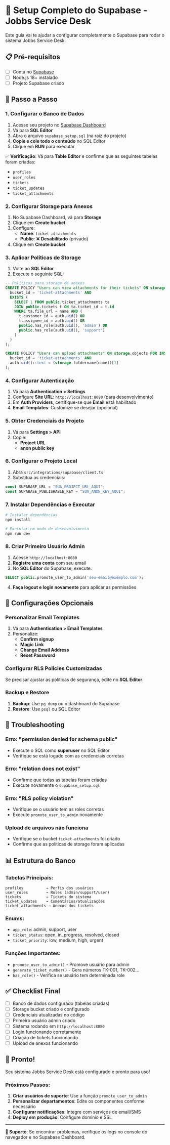 # 🚀 Setup Completo do Supabase - Jobbs Service Desk

Este guia vai te ajudar a configurar completamente o Supabase para rodar o sistema Jobbs Service Desk.

## 📋 Pré-requisitos

- [ ] Conta no [Supabase](https://supabase.com)
- [ ] Node.js 18+ instalado
- [ ] Projeto Supabase criado

## 🎯 Passo a Passo

### 1. **Configurar o Banco de Dados**

1. Acesse seu projeto no [Supabase Dashboard](https://app.supabase.com)
2. Vá para **SQL Editor**
3. Abra o arquivo `supabase_setup.sql` (na raiz do projeto)
4. **Copie e cole todo o conteúdo** no SQL Editor
5. Clique em **RUN** para executar

✅ **Verificação**: Vá para **Table Editor** e confirme que as seguintes tabelas foram criadas:
- `profiles`
- `user_roles` 
- `tickets`
- `ticket_updates`
- `ticket_attachments`

### 2. **Configurar Storage para Anexos**

1. No Supabase Dashboard, vá para **Storage**
2. Clique em **Create bucket**
3. Configure:
   - **Name**: `ticket-attachments`
   - **Public**: ❌ **Desabilitado** (privado)
4. Clique em **Create bucket**

### 3. **Aplicar Políticas de Storage**

1. Volte ao **SQL Editor**
2. Execute o seguinte SQL:

```sql
-- Políticas para storage de anexos
CREATE POLICY "Users can view attachments for their tickets" ON storage.objects FOR SELECT USING (
  bucket_id = 'ticket-attachments' AND
  EXISTS (
    SELECT 1 FROM public.ticket_attachments ta
    JOIN public.tickets t ON ta.ticket_id = t.id
    WHERE ta.file_url = name AND (
      t.customer_id = auth.uid() OR 
      t.assignee_id = auth.uid() OR
      public.has_role(auth.uid(), 'admin') OR 
      public.has_role(auth.uid(), 'support')
    )
  )
);

CREATE POLICY "Users can upload attachments" ON storage.objects FOR INSERT WITH CHECK (
  bucket_id = 'ticket-attachments' AND
  auth.uid()::text = (storage.foldername(name))[1]
);
```

### 4. **Configurar Autenticação**

1. Vá para **Authentication > Settings**
2. Configure **Site URL**: `http://localhost:8080` (para desenvolvimento)
3. Em **Auth Providers**, certifique-se que **Email** está habilitado
4. **Email Templates**: Customize se desejar (opcional)

### 5. **Obter Credenciais do Projeto**

1. Vá para **Settings > API**
2. Copie:
   - **Project URL** 
   - **anon public key**

### 6. **Configurar o Projeto Local**

1. Abra `src/integrations/supabase/client.ts`
2. Substitua as credenciais:

```typescript
const SUPABASE_URL = "SUA_PROJECT_URL_AQUI";
const SUPABASE_PUBLISHABLE_KEY = "SUA_ANON_KEY_AQUI";
```

### 7. **Instalar Dependências e Executar**

```bash
# Instalar dependências
npm install

# Executar em modo de desenvolvimento
npm run dev
```

### 8. **Criar Primeiro Usuário Admin**

1. Acesse `http://localhost:8080`
2. **Registre uma conta** com seu email
3. No **SQL Editor** do Supabase, execute:

```sql
SELECT public.promote_user_to_admin('seu-email@exemplo.com');
```

4. **Faça logout e login novamente** para aplicar as permissões

## 🔧 Configurações Opcionais

### **Personalizar Email Templates**

1. Vá para **Authentication > Email Templates**
2. Personalize:
   - **Confirm signup**
   - **Magic Link**
   - **Change Email Address**
   - **Reset Password**

### **Configurar RLS Policies Customizadas**

Se precisar ajustar as políticas de segurança, edite no **SQL Editor**.

### **Backup e Restore**

1. **Backup**: Use `pg_dump` ou o dashboard do Supabase
2. **Restore**: Use `psql` ou SQL Editor

## 🚨 Troubleshooting

### **Erro: "permission denied for schema public"**
- Execute o SQL como **superuser** no SQL Editor
- Verifique se está logado com as credenciais corretas

### **Erro: "relation does not exist"**
- Confirme que todas as tabelas foram criadas
- Execute novamente o `supabase_setup.sql`

### **Erro: "RLS policy violation"**
- Verifique se o usuário tem as roles corretas
- Execute `promote_user_to_admin` novamente

### **Upload de arquivos não funciona**
- Verifique se o bucket `ticket-attachments` foi criado
- Confirme que as políticas de storage foram aplicadas

## 📊 Estrutura do Banco

### **Tabelas Principais:**

```
profiles          → Perfis dos usuários
user_roles        → Roles (admin/support/user)  
tickets           → Tickets do sistema
ticket_updates    → Comentários/atualizações
ticket_attachments → Anexos dos tickets
```

### **Enums:**
- `app_role`: admin, support, user
- `ticket_status`: open, in_progress, resolved, closed  
- `ticket_priority`: low, medium, high, urgent

### **Funções Importantes:**
- `promote_user_to_admin()` - Promove usuário para admin
- `generate_ticket_number()` - Gera números TK-001, TK-002...
- `has_role()` - Verifica se usuário tem determinada role

## ✅ Checklist Final

- [ ] Banco de dados configurado (tabelas criadas)
- [ ] Storage bucket criado e configurado
- [ ] Credenciais atualizadas no código
- [ ] Primeiro usuário admin criado
- [ ] Sistema rodando em `http://localhost:8080`
- [ ] Login funcionando corretamente
- [ ] Criação de tickets funcionando
- [ ] Upload de anexos funcionando

## 🎉 Pronto!

Seu sistema Jobbs Service Desk está configurado e pronto para uso!

### **Próximos Passos:**
1. **Criar usuários de suporte**: Use a função `promote_user_to_admin`
2. **Personalizar departamentos**: Edite os componentes conforme necessário
3. **Configurar notificações**: Integre com serviços de email/SMS
4. **Deploy em produção**: Configure domínio e SSL

---

**📧 Suporte**: Se encontrar problemas, verifique os logs no console do navegador e no Supabase Dashboard. 
